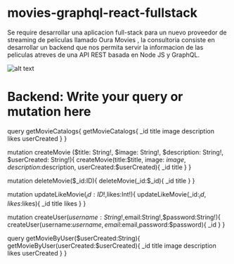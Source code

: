 # movies-graphql-react-fullstack
Se require desarrollar una aplicacion full-stack para un nuevo proveedor de streaming de peliculas llamado Oura Movies , la consultoria consiste en desarrollar un backend que nos permita servir la informacion de las peliculas atreves de una API REST basada en Node JS y GraphQL. 

![alt text](https://i.ibb.co/PFCv7vH/mern.jpg)

# Backend: Write your query or mutation here
query getMovieCatalogs{
  getMovieCatalogs{
    _id
    title
    image
    description
    likes
    userCreated
  }
}

mutation createMovie ($title: String!, $image: String!,  $description: String!, $userCreated: String!){
  createMovie(title:$title, image: $image, description:$description, userCreated:$userCreated){
    _id
    title
  }
}

mutation deleteMovie($_id:ID){
  deleteMovie(_id:$_id){
    _id
    title
  }
}

mutation updateLikeMovie($_id:ID!,$likes:Int!){
  updateLikeMovie(_id:$_id,likes:$likes){
    _id
    title
    likes
  }
}

mutation createUser($username:String!,$email:String!,$password:String!){
  createUser(username:$username,email:$email,password:$password){
    _id
  }
}

query getMovieByUser($userCreated:String){
  getMovieByUser(userCreated:$userCreated){
    _id
    title
    image
    description
    likes
    userCreated
  }
}
